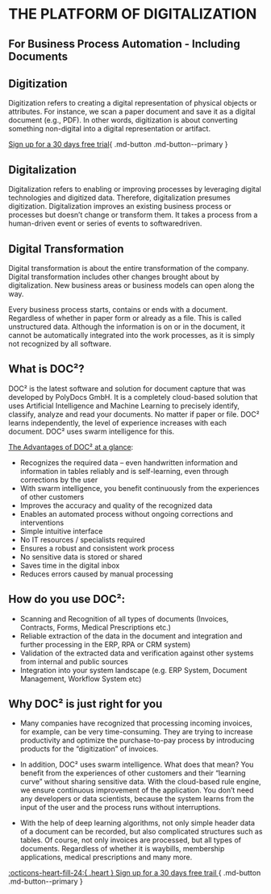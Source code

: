 # THE PLATFORM OF DIGITALIZATION
## For Business Process Automation - Including Documents

## Digitization
Digitization refers to creating a digital representation of physical objects or attributes. For instance, we scan a paper document and save it as a digital document (e.g., PDF). In other words, digitization is about converting
something non-digital into a digital representation or artifact.



[Sign up for a 30 days free trial](https://app.polydocs.io){ .md-button .md-button--primary }

## Digitalization

Digitalization refers to enabling or improving processes by leveraging digital technologies and digitized
data. Therefore, digitalization presumes digitization.
Digitalization improves an existing business process or processes but doesn’t change or transform them. It takes a process from a human-driven event or series of events to softwaredriven.

## Digital Transformation

Digital transformation is about the entire transformation of the company. Digital transformation includes other changes brought about by digitalization. New business areas or
business models can open along the way.

Every business process starts, contains or ends with a document. Regardless of whether in paper form or already as a file. This is called unstructured data. Although the information is on or in the document, it cannot be automatically integrated into the work processes, as it is simply not recognized by all software.

## What is DOC²?

DOC² is the latest software and solution for document capture that was developed by PolyDocs GmbH. It is a completely cloud-based solution that uses Artificial Intelligence and Machine Learning to precisely identify, classify, analyze and read your documents. No matter if paper or file. DOC² learns independently, the level of experience increases with each document. DOC² uses swarm intelligence for this.

<ins>The Advantages of DOC² at a glance</ins>:

  -  Recognizes the required data – even handwritten information and information in tables reliably and is self-learning, even through corrections by the user
  -  With swarm intelligence, you benefit continuously from the experiences of other customers
  -  Improves the accuracy and quality of the recognized data
  -  Enables an automated process without ongoing corrections and interventions
  -  Simple intuitive interface
  -  No IT resources / specialists required
  -  Ensures a robust and consistent work process
  -  No sensitive data is stored or shared
  -  Saves time in the digital inbox
  -  Reduces errors caused by manual processing

## How do you use DOC²:

  -  Scanning and Recognition of all types of documents (Invoices, Contracts, Forms, Medical Prescriptions etc.)
  -  Reliable extraction of the data in the document and integration and further processing in the ERP, RPA or CRM system)
  -  Validation of the extracted data and verification against other systems from internal and public sources
  -  Integration into your system landscape (e.g. ERP System, Document Management, Workflow System etc)

## Why DOC² is just right for you

  -   Many companies have recognized that processing incoming invoices, for example, can be very time-consuming. They are trying to increase productivity and optimize
      the purchase-to-pay process by introducing products for the “digitization” of invoices.

  -  In addition, DOC² uses swarm intelligence. What does that mean? You benefit from the experiences of other customers and their “learning curve” without sharing sensitive
     data. With the cloud-based rule engine, we ensure continuous improvement of the application. You don’t need any developers or data scientists, because the system learns from the input of the user and the process runs without interruptions.

  -  With the help of deep learning algorithms, not only simple header data of a document can be recorded, but also complicated structures such as tables. Of course, not
     only invoices are processed, but all types of documents. Regardless of whether it is waybills, membership applications, medical prescriptions and many more.


[:octicons-heart-fill-24:{ .heart } Sign up for a 30 days free trail ](https://app.polydocs.io){ .md-button .md-button--primary }
